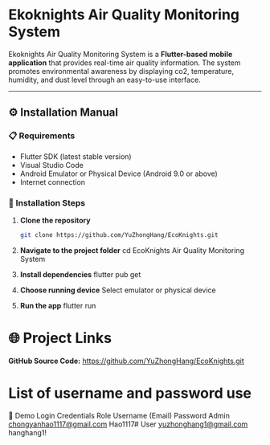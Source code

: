# Ekoknights Air Quality  Monitoring System

Ekoknights Air Quality Monitoring System is a **Flutter-based mobile application** that provides real-time air quality information. The system promotes environmental awareness by displaying co2, temperature, humidity, and dust level through an easy-to-use interface.

---

## ⚙️ Installation Manual

### 📋 Requirements
- Flutter SDK (latest stable version)  
- Visual Studio Code  
- Android Emulator or Physical Device (Android 9.0 or above)  
- Internet connection  

### 🚀 Installation Steps
1. **Clone the repository**
   ```bash
   git clone https://github.com/YuZhongHang/EcoKnights.git

2. **Navigate to the project folder**
    cd EcoKnights Air Quality Monitoring System

3. **Install dependencies**
    flutter pub get

4. **Choose running device**
    Select emulator or physical device

4. **Run the app**
    flutter run

# 🌐 Project Links
**GitHub Source Code:**
https://github.com/YuZhongHang/EcoKnights.git

# List of username and password use
🔐 Demo Login Credentials
Role	Username (Email)	        Password
Admin	chongyanhao1117@gmail.com   Hao1117#
User	yuzhonghang1@gmail.com      hanghang1!



